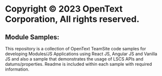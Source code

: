 
# Copyright © 2023 OpenText Corporation, All rights reserved.

## Module Samples:

This repository is a collection of OpenText TeamSite code samples for developing Modules/JS Applications using React JS, Angular JS and Vanilla JS and also a sample that demonstrates the usage of LSCS APIs and datums/properties. Readme is included within each sample with required information.
